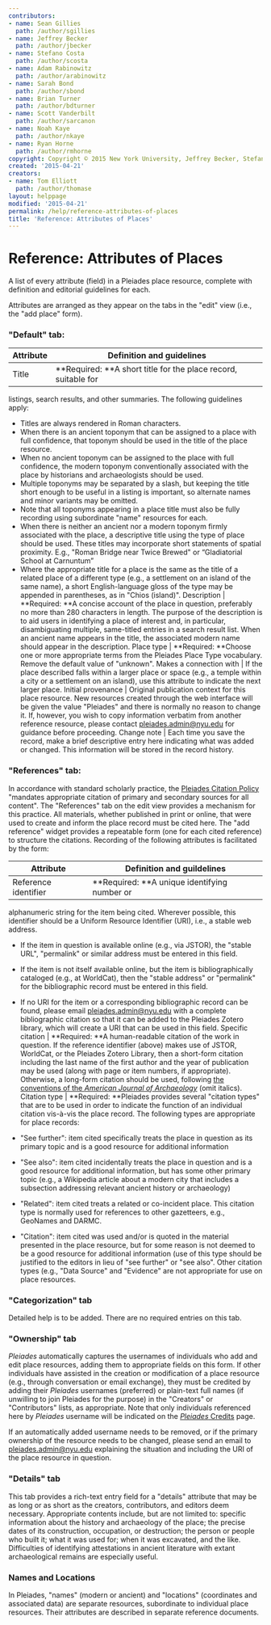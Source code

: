 ```yaml
---
contributors:
- name: Sean Gillies
  path: /author/sgillies
- name: Jeffrey Becker
  path: /author/jbecker
- name: Stefano Costa
  path: /author/scosta
- name: Adam Rabinowitz
  path: /author/arabinowitz
- name: Sarah Bond
  path: /author/sbond
- name: Brian Turner
  path: /author/bdturner
- name: Scott Vanderbilt
  path: /author/sarcanon
- name: Noah Kaye
  path: /author/nkaye
- name: Ryan Horne
  path: /author/rmhorne
copyright: Copyright © 2015 New York University, Jeffrey Becker, Stefano Costa, Adam Rabinowitz, Sarah Bond, Brian Turner, Scott Vanderbilt, Noah Kaye, and Ryan Horne.
created: '2015-04-21'
creators:
- name: Tom Elliott
  path: /author/thomase
layout: helppage
modified: '2015-04-21'
permalink: /help/reference-attributes-of-places
title: 'Reference: Attributes of Places'
---
```


#  Reference: Attributes of Places

A list of every attribute (field) in a Pleiades place resource, complete with
definition and editorial guidelines for each.

Attributes are arranged as they appear on the tabs in the "edit" view (i.e.,
the "add place" form).

### "Default" tab:

Attribute | Definition and guidelines
---|---
Title | **Required: **A short title for the place record, suitable for
listings, search results, and other summaries. The following guidelines apply:

* Titles are always rendered in Roman characters.
* When there is an ancient toponym that can be assigned to a place with full confidence, that toponym should be used in the title of the place resource.
* When no ancient toponym can be assigned to the place with full confidence, the modern toponym conventionally associated with the place by historians and archaeologists should be used.
* Multiple toponyms may be separated by a slash, but keeping the title short enough to be useful in a listing is important, so alternate names and minor variants may be omitted.
* Note that all toponyms appearing in a place title must also be fully recording using subordinate "name" resources for each.
* When there is neither an ancient nor a modern toponym firmly associated with the place, a descriptive title using the type of place should be used. These titles may incorporate short statements of spatial proximity. E.g., "Roman Bridge near Twice Brewed" or “Gladiatorial School at Carnuntum”
* Where the appropriate title for a place is the same as the title of a related place of a different type (e.g., a settlement on an island of the same name), a short English-language gloss of the type may be appended in parentheses, as in "Chios (island)".
Description | **Required: **A concise account of the place in question,
preferably no more than 280 characters in length. The purpose of the
description is to aid users in identifying a place of interest and, in
particular, disambiguating multiple, same-titled entries in a search result
list. When an ancient name appears in the title, the associated modern name
should appear in the description.
Place type | **Required: **Choose one or more appropriate terms from the
Pleiades Place Type vocabulary. Remove the default value of "unknown".
Makes a connection with | If the place described falls within a larger place
or space (e.g., a temple within a city or a settlement on an island), use this
attribute to indicate the next larger place.
Initial provenance | Original publication context for this place resource. New
resources created through the web interface will be given the value "Pleiades"
and there is normally no reason to change it. If, however, you wish to copy
information verbatim from another reference resource, please contact
pleiades.admin@nyu.edu for guidance before proceeding.
Change note | Each time you save the record, make a brief descriptive entry
here indicating what was added or changed. This information will be stored in
the record history.

### "References" tab:

In accordance with standard scholarly practice, the [Pleiades Citation
Policy](../docs/policies/citation-policy "Citation Policy" ) "mandates
appropriate citation of primary and secondary sources for all content". The
"References" tab on the edit view provides a mechanism for this practice. All
materials, whether published in print or online, that were used to create and
inform the place record must be cited here. The "add reference" widget
provides a repeatable form (one for each cited reference) to structure the
citations. Recording of the following attributes is facilitated by the form:

Attribute | Definition and guildelines
---|---
Reference identifier | **Required: **A unique identifying number or
alphanumeric string for the item being cited. Wherever possible, this
identifier should be a Uniform Resource Identifier (URI), i.e., a stable web
address.

* If the item in question is available online (e.g., via JSTOR), the "stable URL", "permalink" or similar address must be entered in this field.
* If the item is not itself available online, but the item is bibliographically cataloged (e.g., at WorldCat), then the "stable address" or "permalink" for the bibliographic record must be entered in this field.
* If no URI for the item or a corresponding bibliographic record can be found, please email pleiades.admin@nyu.edu with a complete bibliographic citation so that it can be added to the Pleiades Zotero library, which will create a URI that can be used in this field.
Specific citation | **Required: **A human-readable citation of the work in
question. If the reference identifier (above) makes use of JSTOR, WorldCat, or
the Pleiades Zotero Library, then a short-form citation including the last
name of the first author and the year of publication may be used (along with
page or item numbers, if appropriate). Otherwise, a long-form citation should
be used, following [the conventions of the _American Journal of
Archaeology_](http://www.ajaonline.org/submissions/references) (omit italics).
Citation type | **Required: **Pleiades provides several "citation types" that
are to be used in order to indicate the function of an individual citation
vis-à-vis the place record. The following types are appropriate for place
records:

* "See further": item cited specifically treats the place in question as its primary topic and is a good resource for additional information
* "See also": item cited incidentally treats the place in question and is a good resource for additional information, but has some other primary topic (e.g., a Wikipedia article about a modern city that includes a subsection addressing relevant ancient history or archaeology)
* "Related": item cited treats a related or co-incident place. This citation type is normally used for references to other gazetteers, e.g., GeoNames and DARMC.
* "Citation": item cited was used and/or is quoted in the material presented in the place resource, but for some reason is not deemed to be a good resource for additional information (use of this type should be justified to the editors in lieu of "see further" or "see also".
Other citation types (e.g., "Data Source" and "Evidence" are not appropriate
for use on place resources.

### "Categorization" tab

Detailed help is to be added. There are no required entries on this tab.

### "Ownership" tab

_Pleiades_ automatically captures the usernames of individuals who add and
edit place resources, adding them to appropriate fields on this form. If other
individuals have assisted in the creation or modification of a place resource
(e.g., through conversation or email exchange), they must be credited by
adding their _Pleiades_ usernames (preferred) or plain-text full names (if
unwilling to join Pleiades for the purpose) in the "Creators" or
"Contributors" lists, as appropriate. Note that only individuals referenced
here by _Pleiades_ username will be indicated on the [_Pleiades_
Credits](http://pleiades.stoa.org/credits) page.

If an automatically added username needs to be removed, or if the primary
ownership of the resource needs to be changed, please send an email to
pleiades.admin@nyu.edu explaining the situation and including the URI of the
place resource in question.

###  "Details" tab

This tab provides a rich-text entry field for a "details" attribute that may
be as long or as short as the creators, contributors, and editors deem
necessary. Appropriate contents include, but are not limited to: specific
information about the history and archaeology of the place; the precise dates
of its construction, occupation, or destruction; the person or people who
built it; what it was used for; when it was excavated, and the like.
Difficulties of identifying attestations in ancient literature with extant
archaeological remains are especially useful.

### Names and Locations

In Pleiades, "names" (modern or ancient) and "locations" (coordinates and
associated data) are separate resources, subordinate to individual place
resources. Their attributes are described in separate reference documents.
